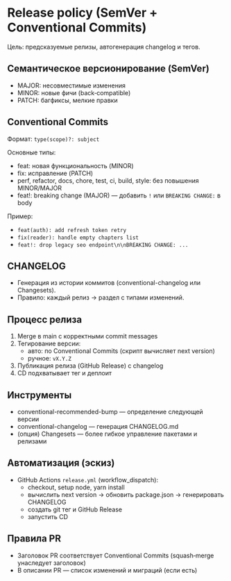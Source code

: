 # Release policy (SemVer + Conventional Commits)

Цель: предсказуемые релизы, автогенерация changelog и тегов.

## Семантическое версионирование (SemVer)

- MAJOR: несовместимые изменения
- MINOR: новые фичи (back‑compatible)
- PATCH: багфиксы, мелкие правки

## Conventional Commits

Формат: `type(scope)?: subject`

Основные типы:

- feat: новая функциональность (MINOR)
- fix: исправление (PATCH)
- perf, refactor, docs, chore, test, ci, build, style: без повышения MINOR/MAJOR
- feat!: breaking change (MAJOR) — добавить `!` или `BREAKING CHANGE:` в body

Пример:

- `feat(auth): add refresh token retry`
- `fix(reader): handle empty chapters list`
- `feat!: drop legacy seo endpoint\n\nBREAKING CHANGE: ...`

## CHANGELOG

- Генерация из истории коммитов (conventional-changelog или Changesets).
- Правило: каждый релиз → раздел с типами изменений.

## Процесс релиза

1. Merge в main с корректными commit messages
2. Тегирование версии:
   - авто: по Conventional Commits (скрипт вычисляет next version)
   - ручное: `vX.Y.Z`
3. Публикация релиза (GitHub Release) с changelog
4. CD подхватывает тег и деплоит

## Инструменты

- conventional-recommended-bump — определение следующей версии
- conventional-changelog — генерация CHANGELOG.md
- (опция) Changesets — более гибкое управление пакетами и релизами

## Автоматизация (эскиз)

- GitHub Actions `release.yml` (workflow_dispatch):
  - checkout, setup node, yarn install
  - вычислить next version → обновить package.json → генерировать CHANGELOG
  - создать git тег и GitHub Release
  - запустить CD

## Правила PR

- Заголовок PR соответствует Conventional Commits (squash‑merge унаследует заголовок)
- В описании PR — список изменений и миграций (если есть)
